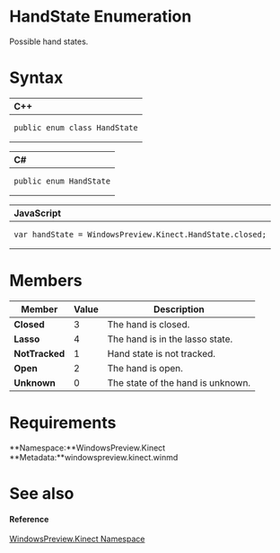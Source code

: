 HandState Enumeration  
=====================  

Possible hand states. <span id="syntaxSection"></span>

Syntax  
======  

<table>
<colgroup>
<col width="100%" />
</colgroup>
<thead>
<tr class="header">
<th align="left">C++</th>
</tr>
</thead>
<tbody>
<tr class="odd">
<td align="left"><pre><code>public enum class HandState</code></pre></td>
</tr>
</tbody>
</table>

<table>
<colgroup>
<col width="100%" />
</colgroup>
<thead>
<tr class="header">
<th align="left">C#</th>
</tr>
</thead>
<tbody>
<tr class="odd">
<td align="left"><pre><code>public enum HandState</code></pre></td>
</tr>
</tbody>
</table>

<table>
<colgroup>
<col width="100%" />
</colgroup>
<thead>
<tr class="header">
<th align="left">JavaScript</th>
</tr>
</thead>
<tbody>
<tr class="odd">
<td align="left"><pre><code>var handState = WindowsPreview.Kinect.HandState.closed;</code></pre></td>
</tr>
</tbody>
</table>

<span id="ID4EWB"></span>

Members  
=======  

| Member         | Value | Description                       |
|----------------|-------|-----------------------------------|
| **Closed**     | 3     | The hand is closed.               |
| **Lasso**      | 4     | The hand is in the lasso state.   |
| **NotTracked** | 1     | Hand state is not tracked.        |
| **Open**       | 2     | The hand is open.                 |
| **Unknown**    | 0     | The state of the hand is unknown. |

<span id="requirements"></span>

Requirements  
============  

**Namespace:**WindowsPreview.Kinect  
**Metadata:**windowspreview.kinect.winmd  

<span id="ID4E4B"></span>

See also  
========  

<span id="ID4E6B"></span>
#### Reference  

[WindowsPreview.Kinect Namespace](../Kinect.md)  



<!--Please do not edit the data in the comment block below.-->
<!--
TOCTitle : HandState Enumeration
RLTitle : HandState Enumeration
KeywordK : HandState enumeration
KeywordK : WindowsPreview.Kinect.HandState enumeration
HelpPriority : 2
KeywordF : WindowsPreview.Kinect.HandState
KeywordF : HandState
KeywordF : WindowsPreview.Kinect.HandState
KeywordA : T:WindowsPreview.Kinect.HandState
AssetID : T:WindowsPreview.Kinect.HandState
Locale : en-us
CommunityContent : 1
APIType : Managed
APILocation : windowspreview.kinect.winmd
APIName : WindowsPreview.Kinect.HandState
TargetOS : Windows
TopicType : kbSyntax
DevLang : VB
DevLang : CSharp
DevLang : JavaScript
DevLang : C++
DocSet : K4Wv2
ProjType : K4Wv2Proj
Technology : Kinect for Windows
Product : Kinect for Windows SDK v2
productversion : 20
-->
